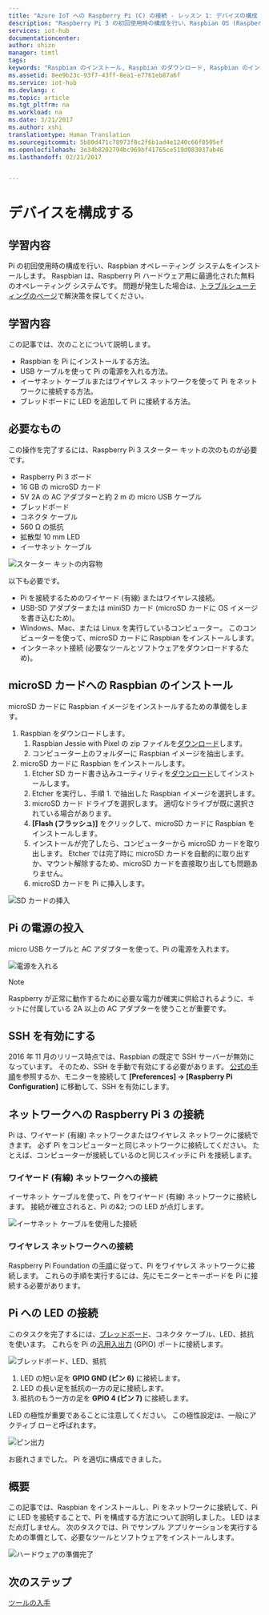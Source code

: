 ```yaml
---
title: "Azure IoT への Raspberry Pi (C) の接続 - レッスン 1: デバイスの構成 | Microsoft Docs"
description: "Raspberry Pi 3 の初回使用時の構成を行い、Raspbian OS (Raspberry Pi ハードウェア用に最適化されている無料のオペレーティング システム) をインストールします。"
services: iot-hub
documentationcenter: 
author: shizn
manager: timtl
tags: 
keywords: "Raspbian のインストール, Raspbian のダウンロード, Raspbian のインストール方法, Raspbian の設定, Raspberry Pi への Raspbian のインストール, Raspberry Pi への OS のインストール, Raspberry Pi への SD カードの取り付け, Raspberry Pi 接続, Raspberry Pi への接続, Raspberry Pi の接続"
ms.assetid: 8ee9b23c-93f7-43ff-8ea1-e7761eb87a6f
ms.service: iot-hub
ms.devlang: c
ms.topic: article
ms.tgt_pltfrm: na
ms.workload: na
ms.date: 3/21/2017
ms.author: xshi
translationtype: Human Translation
ms.sourcegitcommit: 5b80d471c78973f8c2f6b1ad4e1240c66f0505ef
ms.openlocfilehash: 3e34b8202794bc969bf41765ce519d083037ab46
ms.lasthandoff: 02/21/2017


---
```

# <a name="configure-your-device"></a>デバイスを構成する
## <a name="what-you-will-do"></a>学習内容
Pi の初回使用時の構成を行い、Raspbian オペレーティング システムをインストールします。 Raspbian は、Raspberry Pi ハードウェア用に最適化された無料のオペレーティング システムです。 問題が発生した場合は、[トラブルシューティングのページ](iot-hub-raspberry-pi-kit-c-troubleshooting.md)で解決策を探してください。

## <a name="what-you-will-learn"></a>学習内容
この記事では、次のことについて説明します。

* Raspbian を Pi にインストールする方法。
* USB ケーブルを使って Pi の電源を入れる方法。
* イーサネット ケーブルまたはワイヤレス ネットワークを使って Pi をネットワークに接続する方法。
* ブレッドボードに LED を追加して Pi に接続する方法。

## <a name="what-you-need"></a>必要なもの
この操作を完了するには、Raspberry Pi 3 スターター キットの次のものが必要です。

* Raspberry Pi 3 ボード
* 16 GB の microSD カード
* 5V 2A の AC アダプターと約 2 m の micro USB ケーブル
* ブレッドボード
* コネクタ ケーブル
* 560 Ω の抵抗
* 拡散型 10 mm LED
* イーサネット ケーブル

![スターター キットの内容物](media/iot-hub-raspberry-pi-lessons/lesson1/starter_kit.jpg)

以下も必要です。

* Pi を接続するためのワイヤード (有線) またはワイヤレス接続。
* USB-SD アダプターまたは miniSD カード (microSD カードに OS イメージを書き込むため)。
* Windows、Mac、または Linux を実行しているコンピューター。 このコンピューターを使って、microSD カードに Raspbian をインストールします。
* インターネット接続 (必要なツールとソフトウェアをダウンロードするため)。

## <a name="install-raspbian-on-the-microsd-card"></a>microSD カードへの Raspbian のインストール
microSD カードに Raspbian イメージをインストールするための準備をします。

1. Raspbian をダウンロードします。
   1. Raspbian Jessie with Pixel の zip ファイルを[ダウンロード](https://www.raspberrypi.org/downloads/raspbian/)します。
   2. コンピューター上のフォルダーに Raspbian イメージを抽出します。
2. microSD カードに Raspbian をインストールします。
   1. Etcher SD カード書き込みユーティリティを[ダウンロード](https://www.etcher.io)してインストールします。
   2. Etcher を実行し、手順 1. で抽出した Raspbian イメージを選択します。
   3. microSD カード ドライブを選択します。
      適切なドライブが既に選択されている場合があります。
   4. **[Flash (フラッシュ)]** をクリックして、microSD カードに Raspbian をインストールします。
   5. インストールが完了したら、コンピューターから microSD カードを取り出します。
      Etcher では完了時に microSD カードを自動的に取り出すか、マウント解除するため、microSD カードを直接取り出しても問題ありません。
   6. microSD カードを Pi に挿入します。

![SD カードの挿入](media/iot-hub-raspberry-pi-lessons/lesson1/insert_sdcard.jpg)

## <a name="turn-on-pi"></a>Pi の電源の投入
micro USB ケーブルと AC アダプターを使って、Pi の電源を入れます。

![電源を入れる](media/iot-hub-raspberry-pi-lessons/lesson1/micro_usb_power_on.jpg)

> [!NOTE]
> Raspberry が正常に動作するために必要な電力が確実に供給されるように、キットに付属している 2A 以上の AC アダプターを使うことが重要です。

## <a name="enable-ssh"></a>SSH を有効にする
2016 年 11 月のリリース時点では、Raspbian の既定で SSH サーバーが無効になっています。 そのため、SSH を手動で有効にする必要があります。 [公式の手順](https://www.raspberrypi.org/documentation/remote-access/ssh/)を参照するか、モニターを接続して **[Preferences] -> [Raspberry Pi Configuration]** に移動して、SSH を有効にします。

## <a name="connect-raspberry-pi-3-to-the-network"></a>ネットワークへの Raspberry Pi 3 の接続
Pi は、ワイヤード (有線) ネットワークまたはワイヤレス ネットワークに接続できます。 必ず Pi をコンピューターと同じネットワークに接続してください。 たとえば、コンピューターが接続しているのと同じスイッチに Pi を接続します。

### <a name="connect-to-a-wired-network"></a>ワイヤード (有線) ネットワークへの接続
イーサネット ケーブルを使って、Pi をワイヤード (有線) ネットワークに接続します。 接続が確立されると、Pi の&2; つの LED が点灯します。

![イーサネット ケーブルを使用した接続](media/iot-hub-raspberry-pi-lessons/lesson1/connect_ethernet.jpg)

### <a name="connect-to-a-wireless-network"></a>ワイヤレス ネットワークへの接続
Raspberry Pi Foundation の[手順](https://www.raspberrypi.org/learning/software-guide/wifi/)に従って、Pi をワイヤレス ネットワークに接続します。 これらの手順を実行するには、先にモニターとキーボードを Pi に接続する必要があります。

## <a name="connect-the-led-to-pi"></a>Pi への LED の接続
このタスクを完了するには、[ブレッドボード](https://learn.sparkfun.com/tutorials/how-to-use-a-breadboard)、コネクタ ケーブル、LED、抵抗を使います。 これらを Pi の[汎用入出力](https://www.raspberrypi.org/documentation/usage/gpio/) (GPIO) ポートに接続します。

![ブレッドボード、LED、抵抗](media/iot-hub-raspberry-pi-lessons/lesson1/breadboard_led_resistor.jpg)

1. LED の短い足を **GPIO GND (ピン 6)** に接続します。
2. LED の長い足を抵抗の一方の足に接続します。
3. 抵抗のもう一方の足を **GPIO 4 (ピン 7)** に接続します。

LED の極性が重要であることに注意してください。 この極性設定は、一般にアクティブ ローと呼ばれます。

![ピン出力](media/iot-hub-raspberry-pi-lessons/lesson1/pinout_breadboard.png)

お疲れさまでした。 Pi を適切に構成できました。

## <a name="summary"></a>概要
この記事では、Raspbian をインストールし、Pi をネットワークに接続して、Pi に LED を接続することで、Pi を構成する方法について説明しました。 LED はまだ点灯しません。 次のタスクでは、Pi でサンプル アプリケーションを実行するための準備として、必要なツールとソフトウェアをインストールします。

![ハードウェアの準備完了](media/iot-hub-raspberry-pi-lessons/lesson1/hardware_ready.jpg)

## <a name="next-steps"></a>次のステップ
[ツールの入手](iot-hub-raspberry-pi-kit-c-lesson1-get-the-tools-win32.md)


